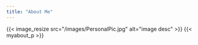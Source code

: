 ```yaml
---
title: "About Me"
---
```



{{< image_resize src="/images/PersonalPic.jpg" alt="image desc" >}}
{{< myabout_p >}}
